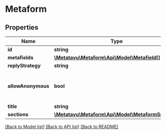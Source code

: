 # Metaform

## Properties
Name | Type | Description | Notes
------------ | ------------- | ------------- | -------------
**id** | **string** |  | [optional] 
**metafields** | [**\Metatavu\Metaform\Api\Model\Metafield[]**](Metafield.md) |  | [optional] 
**replyStrategy** | **string** |  | [optional] 
**allowAnonymous** | **bool** | Are anonymous replies allowed or not | [optional] 
**title** | **string** |  | [optional] 
**sections** | [**\Metatavu\Metaform\Api\Model\MetaformSection[]**](MetaformSection.md) |  | [optional] 

[[Back to Model list]](../README.md#documentation-for-models) [[Back to API list]](../README.md#documentation-for-api-endpoints) [[Back to README]](../README.md)


